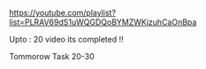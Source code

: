 https://youtube.com/playlist?list=PLRAV69dS1uWQGDQoBYMZWKjzuhCaOnBpa

Upto : 20 video its completed !! 

Tommorow Task 20-30